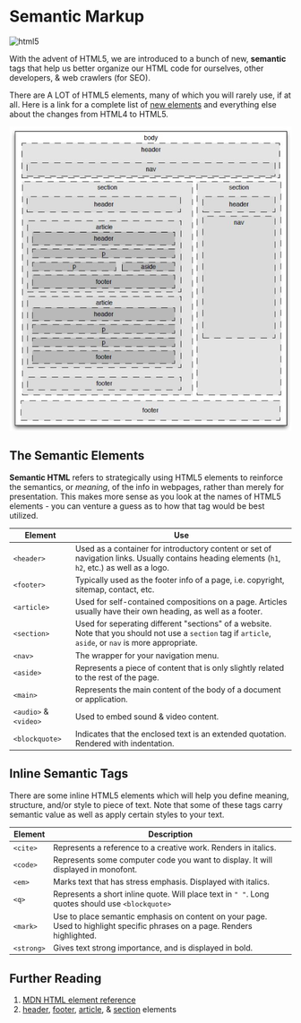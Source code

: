 # Semantic Markup

![html5](https://www.w3.org/html/logo/downloads/HTML5_Badge_256.png)

With the advent of HTML5, we are introduced to a bunch of new, **semantic** tags that help us better organize our HTML code for ourselves, other developers, & web crawlers (for SEO).

There are A LOT of HTML5 elements, many of which you will rarely use, if at all.  Here is a link for a complete list of [new elements](https://www.w3.org/TR/html5-diff/#new-elements) and everything else about the changes from HTML4 to HTML5.

![markup](./html5_semantic_markup.jpg)

## The Semantic Elements

**Semantic HTML** refers to strategically using HTML5 elements to reinforce the semantics, or *meaning*, of the info in webpages, rather than merely for presentation.  This makes more sense as you look at the names of HTML5 elements - you can venture a guess as to how that tag would be best utilized.

| Element               | Use                                      |
| --------------------- | ---------------------------------------- |
| `<header>`            | Used as a container for introductory content or set of navigation links. Usually contains heading elements (`h1`, `h2`, etc.) as well as a logo. |
| `<footer>`            | Typically used as the footer info of a page, i.e. copyright, sitemap, contact, etc. |
| `<article>`           | Used for self-contained compositions on a page.  Articles usually have their own heading, as well as a footer. |
| `<section>`           | Used for seperating different "sections" of a website.  Note that you should not use a `section` tag if `article`, `aside`, or `nav` is more appropriate. |
| `<nav>`               | The wrapper for your navigation menu.    |
| `<aside>`             | Represents a piece of content that is only slightly related to the rest of the page. |
| `<main>`              | Represents the main content of the body of a document or application. |
| `<audio>` & `<video>` | Used to embed sound & video content.     |
| `<blockquote>`        | Indicates that the enclosed text is an extended quotation. Rendered with indentation. |

## Inline Semantic Tags

There are some inline HTML5 elements which will help you define meaning, structure, and/or style to piece of text. Note that some of these tags carry semantic value as well as apply certain styles to your text.

| Element    | Description                              |
| ---------- | ---------------------------------------- |
| `<cite>`   | Represents a reference to a creative work. Renders in italics. |
| `<code>`   | Represents some computer code you want to display. It will displayed in monofont. |
| `<em>`     | Marks text that has stress emphasis.  Displayed with italics. |
| `<q>`      | Represents a short inline quote.  Will place text in `" "`. Long quotes should use `<blockquote>` |
| `<mark>`   | Use to place semantic emphasis on content on your page. Used to highlight specific phrases on a page. Renders highlighted. |
| `<strong>` | Gives text strong importance, and is displayed in bold. |

## Further Reading

1. [MDN HTML element reference](https://developer.mozilla.org/en/docs/Web/HTML/Element)
2. [header](http://html5doctor.com/the-header-element/), [footer](http://html5doctor.com/the-footer-element/), [article](http://html5doctor.com/the-article-element/), & [section](http://html5doctor.com/the-section-element/) elements
